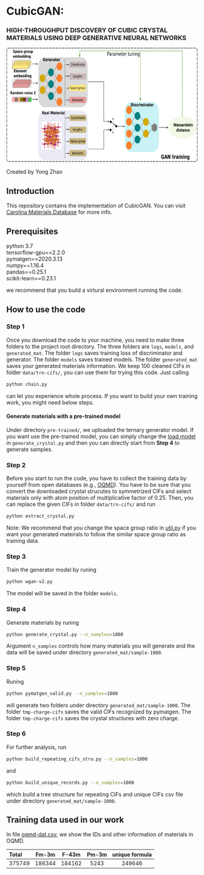 # CubicGAN:

### HIGH-THROUGHPUT DISCOVERY OF CUBIC CRYSTAL MATERIALS USING DEEP GENERATIVE NEURAL NETWORKS

<img src="schematic-diagrams.png" height="300px">

Created by Yong Zhao

## Introduction

This repository contains the implementation of CubicGAN. You can visit [Carolina Materials Database](http://www.carolinamatdb.org/) for more info.

## Prerequisites
python 3.7  
tensorflow-gpu==2.2.0  
pymatgen==2020.3.13  
numpy==1.16.4  
pandas==0.25.1  
scikit-learn==0.23.1  

we recommend that you build a virtural environment running the code.

## How to use the code

### Step 1
Once you download the code to your machine, you need to make three folders to the project root directory. The three folders are `logs`, `models`, and `generated_mat`. The folder `logs` saves training loss of discriminator and generator. The folder `models` saves trained models. The folder `generated_mat` saves your generated materials information. We keep 100 cleaned CIFs in folder `data/trn-cifs/`, you can use them for trying this code. Just calling 
```bash
python chain.py
```
can let you experience whole process. If you want to build your own training work, you might need below steps.

#### Generate materials with a pre-trained model
Under directory `pre-trained/`, we uploaded the ternary generator model. If you want use the pre-trained model, you can simply change the [load model](https://github.com/MilesZhao/CubicGAN/blob/3c18b2619be9e243f885e652ad5478fe9f1dde44/generate_crystal.py#L137) in `generate_crystal.py` and then you can directly start from **Step 4** to generate samples.

### Step 2
Before you start to run the code, you have to collect the training data by yourself from open databases (e.g., [OQMD](http://oqmd.org/download/)). You have to be sure that you convert the downloaded crystal strucutes to symmetrized CIFs and select materials only with atom position of multiplicative factor of 0.25. Then, you can replace the given CIFs in folder `data/trn-cifs/` and run 
```bash
python extract_crystal.py
``` 

Note: We recommend that you change the space group ratio in [util.py](https://github.com/MilesZhao/CubicGAN/blob/e495401a7fd1b04e47a226ed95b7ef9d329c055c/util.py#L48) if you want your generated mateirals to follow the similar space group ratio as training data.

### Step 3
Train the generator model by runing

```bash
python wgan-v2.py
``` 

The model will be saved in the folder `models`.

### Step 4
Generate materials by runing 
```bash
python generate_crystal.py --n_samples=1000
``` 

Argument `n_samples` controls how many materials you will generate and the data will be saved under directory `generated_mat/sample-1000`.

### Step 5
Runing 
```bash
python pymatgen_valid.py --n_samples=1000
``` 
will generate two folders under directory `generated_mat/sample-1000`. The folder `tmp-charge-cifs` saves the valid CIFs recognized by pymatgen. The folder `tmp-charge-cifs` saves the crystal structures with zero charge. 

### Step 6
For further analysis, run 
```bash
python build_repeating_cifs_stru.py --n_samples=1000
``` 
and 
```bash
python build_unique_records.py --n_samples=1000
```  
which build a tree structure for repeating CIFs and unique CIFs csv file under directory `generated_mat/sample-1000`.

## Training data used in our work

In file [oqmd-dat.csv](https://github.com/MilesZhao/CubicGAN/blob/main/data/oqmd-dat.csv), we show the IDs and other information of materials in OQMD.

|Total|Fm-3m|F-43m|Pm-3m|unique formula|
| :--- | :---: | :---: | :---: | :---: |
|375749|186344|184162|5243|249646|





